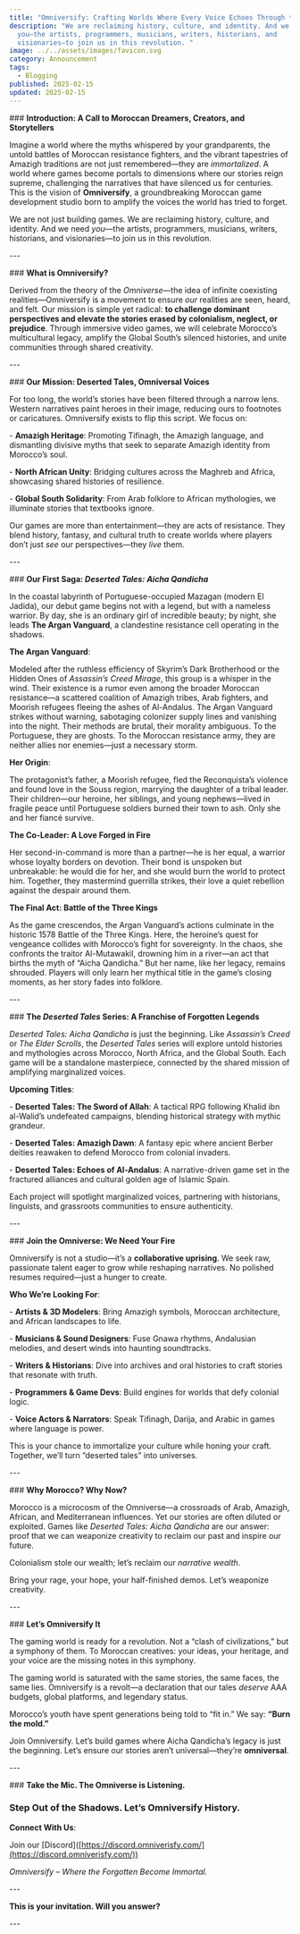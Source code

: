 ```yaml
---
title: "Omniversify: Crafting Worlds Where Every Voice Echoes Through the Omniverse  "
description: "We are reclaiming history, culture, and identity. And we need
  you—the artists, programmers, musicians, writers, historians, and
  visionaries—to join us in this revolution. "
image: ../../assets/images/favicon.svg
category: Announcement
tags:
  - Blogging
published: 2025-02-15
updated: 2025-02-15
---
```

\### **Introduction: A Call to Moroccan Dreamers, Creators, and Storytellers**

Imagine a world where the myths whispered by your grandparents, the untold battles of Moroccan resistance fighters, and the vibrant tapestries of Amazigh traditions are not just remembered—they are _immortalized_. A world where games become portals to dimensions where our stories reign supreme, challenging the narratives that have silenced us for centuries. This is the vision of **Omniversify**, a groundbreaking Moroccan game development studio born to amplify the voices the world has tried to forget.

We are not just building games. We are reclaiming history, culture, and identity. And we need _you_—the artists, programmers, musicians, writers, historians, and visionaries—to join us in this revolution.

\---

\### **What is Omniversify?**

Derived from the theory of the _Omniverse_—the idea of infinite coexisting realities—Omniversify is a movement to ensure _our_ realities are seen, heard, and felt. Our mission is simple yet radical: **to challenge dominant perspectives and elevate the stories erased by colonialism, neglect, or prejudice**. Through immersive video games, we will celebrate Morocco’s multicultural legacy, amplify the Global South’s silenced histories, and unite communities through shared creativity.

\---

\### **Our Mission: Deserted Tales, Omniversal Voices**

For too long, the world’s stories have been filtered through a narrow lens. Western narratives paint heroes in their image, reducing ours to footnotes or caricatures. Omniversify exists to flip this script. We focus on:

\- **Amazigh Heritage**: Promoting Tifinagh, the Amazigh language, and dismantling divisive myths that seek to separate Amazigh identity from Morocco’s soul.

\- **North African Unity**: Bridging cultures across the Maghreb and Africa, showcasing shared histories of resilience.

\- **Global South Solidarity**: From Arab folklore to African mythologies, we illuminate stories that textbooks ignore.

Our games are more than entertainment—they are acts of resistance. They blend history, fantasy, and cultural truth to create worlds where players don’t just _see_ our perspectives—they _live_ them.

\---

\### **Our First Saga: _Deserted Tales: Aicha Qandicha_**

In the coastal labyrinth of Portuguese-occupied Mazagan (modern El Jadida), our debut game begins not with a legend, but with a nameless warrior. By day, she is an ordinary girl of incredible beauty; by night, she leads **The Argan Vanguard**, a clandestine resistance cell operating in the shadows.

**The Argan Vanguard**:

Modeled after the ruthless efficiency of Skyrim’s Dark Brotherhood or the Hidden Ones of _Assassin’s Creed Mirage_, this group is a whisper in the wind. Their existence is a rumor even among the broader Moroccan resistance—a scattered coalition of Amazigh tribes, Arab fighters, and Moorish refugees fleeing the ashes of Al-Andalus. The Argan Vanguard strikes without warning, sabotaging colonizer supply lines and vanishing into the night. Their methods are brutal, their morality ambiguous. To the Portuguese, they are ghosts. To the Moroccan resistance army, they are neither allies nor enemies—just a necessary storm.

**Her Origin**:

The protagonist’s father, a Moorish refugee, fled the Reconquista’s violence and found love in the Souss region, marrying the daughter of a tribal leader. Their children—our heroine, her siblings, and young nephews—lived in fragile peace until Portuguese soldiers burned their town to ash. Only she and her fiancé survive.

**The Co-Leader: A Love Forged in Fire**

Her second-in-command is more than a partner—he is her equal, a warrior whose loyalty borders on devotion. Their bond is unspoken but unbreakable: he would die for her, and she would burn the world to protect him. Together, they mastermind guerrilla strikes, their love a quiet rebellion against the despair around them.

**The Final Act: Battle of the Three Kings**

As the game crescendos, the Argan Vanguard’s actions culminate in the historic 1578 Battle of the Three Kings. Here, the heroine’s quest for vengeance collides with Morocco’s fight for sovereignty. In the chaos, she confronts the traitor Al-Mutawakil, drowning him in a river—an act that births the myth of “Aicha Qandicha.” But her name, like her legacy, remains shrouded. Players will only learn her mythical title in the game’s closing moments, as her story fades into folklore.

\---

\### **The _Deserted Tales_ Series: A Franchise of Forgotten Legends**

_Deserted Tales: Aicha Qandicha_ is just the beginning. Like _Assassin’s Creed_ or _The Elder Scrolls_, the _Deserted Tales_ series will explore untold histories and mythologies across Morocco, North Africa, and the Global South. Each game will be a standalone masterpiece, connected by the shared mission of amplifying marginalized voices.

**Upcoming Titles**:

\- **Deserted Tales: The Sword of Allah**: A tactical RPG following Khalid ibn al-Walid’s undefeated campaigns, blending historical strategy with mythic grandeur.

\- **Deserted Tales: Amazigh Dawn**: A fantasy epic where ancient Berber deities reawaken to defend Morocco from colonial invaders.

\- **Deserted Tales: Echoes of Al-Andalus**: A narrative-driven game set in the fractured alliances and cultural golden age of Islamic Spain.

Each project will spotlight marginalized voices, partnering with historians, linguists, and grassroots communities to ensure authenticity.

\---

\### **Join the Omniverse: We Need Your Fire**

Omniversify is not a studio—it’s a **collaborative uprising**. We seek raw, passionate talent eager to grow while reshaping narratives. No polished resumes required—just a hunger to create.

**Who We’re Looking For**:

\- **Artists & 3D Modelers**: Bring Amazigh symbols, Moroccan architecture, and African landscapes to life.

\- **Musicians & Sound Designers**: Fuse Gnawa rhythms, Andalusian melodies, and desert winds into haunting soundtracks.

\- **Writers & Historians**: Dive into archives and oral histories to craft stories that resonate with truth.

\- **Programmers & Game Devs**: Build engines for worlds that defy colonial logic.

\- **Voice Actors & Narrators**: Speak Tifinagh, Darija, and Arabic in games where language is power.

This is your chance to immortalize your culture while honing your craft. Together, we’ll turn “deserted tales” into universes.

\---

\### **Why Morocco? Why Now?**

Morocco is a microcosm of the Omniverse—a crossroads of Arab, Amazigh, African, and Mediterranean influences. Yet our stories are often diluted or exploited. Games like _Deserted Tales: Aicha Qandicha_ are our answer: proof that we can weaponize creativity to reclaim our past and inspire our future.

Colonialism stole our wealth; let’s reclaim our _narrative wealth_.

Bring your rage, your hope, your half-finished demos. Let’s weaponize creativity.

\---

\### **Let’s Omniversify It**

The gaming world is ready for a revolution. Not a “clash of civilizations,” but a symphony of them. To Moroccan creatives: your ideas, your heritage, and your voice are the missing notes in this symphony.

The gaming world is saturated with the same stories, the same faces, the same lies. Omniversify is a revolt—a declaration that our tales _deserve_ AAA budgets, global platforms, and legendary status.

Morocco’s youth have spent generations being told to “fit in.” We say: **“Burn the mold.”**

Join Omniversify. Let’s build games where Aicha Qandicha’s legacy is just the beginning. Let’s ensure our stories aren’t universal—they’re **omniversal**.

\---

\### **Take the Mic. The Omniverse is Listening.**

### Step Out of the Shadows. Let’s Omniversify History.

**Connect With Us**:

Join our \[Discord\]([https://discord.omniverisfy.com/](https://discord.omniverisfy.com/))

_Omniversify – Where the Forgotten Become Immortal._

\---

**This is your invitation. Will you answer?**

\---